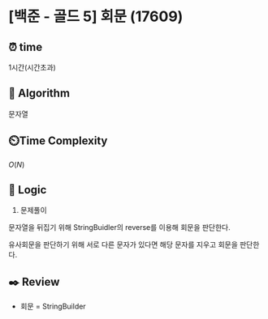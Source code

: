 # [백준 - 골드 5] 회문 (17609)

## ⏰  **time**

1시간(시간초과)

## :pushpin: **Algorithm**

문자열

## ⏲️**Time Complexity**

$O(N)$

## :round_pushpin: **Logic**
1. 문제풀이

문자열을 뒤집기 위해 StringBuidler의 reverse를 이용해 회문을 판단한다.

유사회문을 판단하기 위해 서로 다른 문자가 있다면 해당 문자를 지우고 회문을 판단한다.

## :black_nib: **Review**
- 회문 = StringBuilder